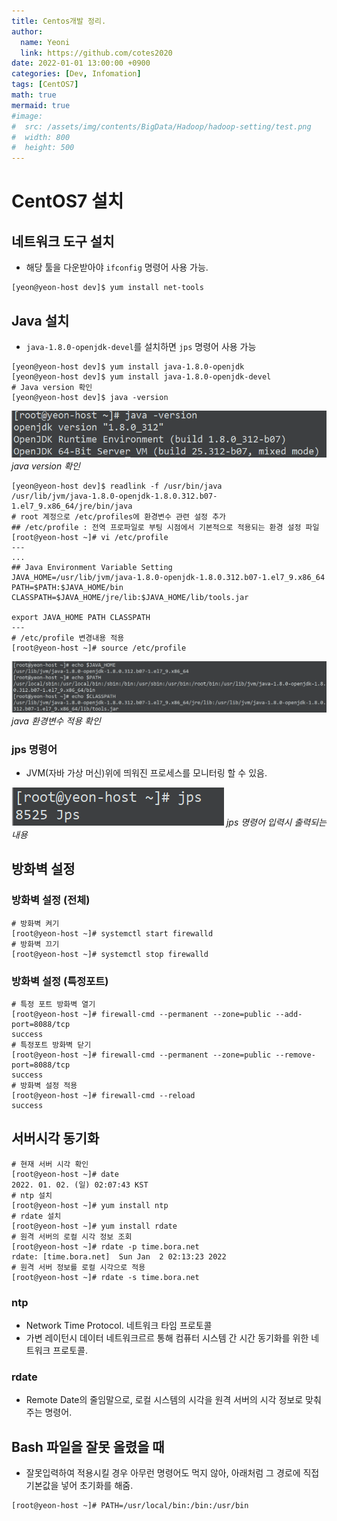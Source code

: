 ```yaml
---
title: Centos개발 정리.
author:
  name: Yeoni
  link: https://github.com/cotes2020
date: 2022-01-01 13:00:00 +0900
categories: [Dev, Infomation]
tags: [CentOS7]
math: true
mermaid: true
#image:
#  src: /assets/img/contents/BigData/Hadoop/hadoop-setting/test.png
#  width: 800
#  height: 500
---
```



# CentOS7 설치

## 네트워크 도구 설치
- 해당 툴을 다운받아야 `ifconfig` 명령어 사용 가능.
```shell
[yeon@yeon-host dev]$ yum install net-tools
```

## Java 설치
- `java-1.8.0-openjdk-devel`를 설치하면 `jps` 명령어 사용 가능
```shell
[yeon@yeon-host dev]$ yum install java-1.8.0-openjdk
[yeon@yeon-host dev]$ yum install java-1.8.0-openjdk-devel
# Java version 확인
[yeon@yeon-host dev]$ java -version
```

![Desktop View](/assets/img/contents/Dev/Infomation/centos-setting/java-version1.png)
_java version 확인_

```shell
[yeon@yeon-host dev]$ readlink -f /usr/bin/java
/usr/lib/jvm/java-1.8.0-openjdk-1.8.0.312.b07-1.el7_9.x86_64/jre/bin/java
# root 계정으로 /etc/profiles에 환경변수 관련 설정 추가
## /etc/profile : 전역 프로파일로 부팅 시점에서 기본적으로 적용되는 환경 설정 파일
[root@yeon-host ~]# vi /etc/profile
---
...
## Java Environment Variable Setting
JAVA_HOME=/usr/lib/jvm/java-1.8.0-openjdk-1.8.0.312.b07-1.el7_9.x86_64
PATH=$PATH:$JAVA_HOME/bin
CLASSPATH=$JAVA_HOME/jre/lib:$JAVA_HOME/lib/tools.jar

export JAVA_HOME PATH CLASSPATH
---
# /etc/profile 변경내용 적용
[root@yeon-host ~]# source /etc/profile
```

![Desktop View](/assets/img/contents/Dev/Infomation/centos-setting/java-environment1.png)
_java 환경변수 적용 확인_


### jps 명령어
- JVM(자바 가상 머신)위에 띄워진 프로세스를 모니터링 할 수 있음.

![Desktop View](/assets/img/contents/Dev/Infomation/centos-setting/jps1.png)
_jps 명령어 입력시 출력되는 내용_

## 방화벽 설정

### 방화벽 설정 (전체)
```shell
# 방화벽 켜기
[root@yeon-host ~]# systemctl start firewalld
# 방화벽 끄기
[root@yeon-host ~]# systemctl stop firewalld
```

### 방화벽 설정 (특정포트)
```shell
# 특정 포트 방화벽 열기
[root@yeon-host ~]# firewall-cmd --permanent --zone=public --add-port=8088/tcp
success
# 특정포트 방화벽 닫기
[root@yeon-host ~]# firewall-cmd --permanent --zone=public --remove-port=8088/tcp
success
# 방화벽 설정 적용
[root@yeon-host ~]# firewall-cmd --reload
success
```

## 서버시각 동기화
```shell
# 현재 서버 시각 확인
[root@yeon-host ~]# date
2022. 01. 02. (일) 02:07:43 KST
# ntp 설치
[root@yeon-host ~]# yum install ntp
# rdate 설치
[root@yeon-host ~]# yum install rdate
# 원격 서버의 로컬 시각 정보 조회
[root@yeon-host ~]# rdate -p time.bora.net
rdate: [time.bora.net]  Sun Jan  2 02:13:23 2022
# 원격 서버 정보를 로컬 시각으로 적용
[root@yeon-host ~]# rdate -s time.bora.net
```

### ntp
- Network Time Protocol. 네트워크 타임 프로토콜
- 가변 레이턴시 데이터 네트워크르르 통해 컴퓨터 시스템 간 시간 동기화를 위한 네트워크 프로토콜.

### rdate
- Remote Date의 줄임말으로,  로컬 시스템의 시각을 원격 서버의 시각 정보로 맞춰주는 명령어.

## Bash 파일을 잘못 올렸을 때
- 잘못입력하여 적용시킬 경우 아무런 명령어도 먹지 않아, 아래처럼 그 경로에 직접 기본값을 넣어 초기화를 해줌.
```shell
[root@yeon-host ~]# PATH=/usr/local/bin:/bin:/usr/bin
```
